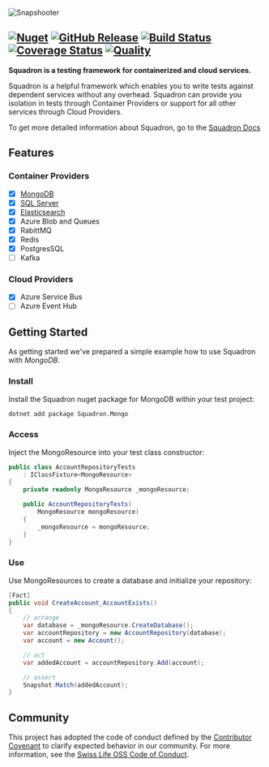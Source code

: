 ![Snapshooter](https://raw.github.com/swissLife-oss/squadron-docs/master/website/static/img/logo_sl_squadron_banner.png)

## [![Nuget](https://img.shields.io/nuget/v/Squadron.Core.svg?style=flat)](https://www.nuget.org/packages/Squadron.Core) [![GitHub Release](https://img.shields.io/github/release/SwissLife-OSS/Squadron.svg?style=flat)](https://github.com/SwissLife-OSS/Squadron/releases/latest) [![Build Status](https://dev.azure.com/swisslife-oss/swisslife-oss/_apis/build/status/Squadron.Release?branchName=master)](https://dev.azure.com/swisslife-oss/swisslife-oss/_build/latest?definitionId=11&branchName=master) [![Coverage Status](https://sonarcloud.io/api/project_badges/measure?project=SwissLife-OSS_Squadron&metric=coverage)](https://sonarcloud.io/dashboard?id=SwissLife-OSS_Squadron) [![Quality](https://sonarcloud.io/api/project_badges/measure?project=SwissLife-OSS_Squadron&metric=alert_status)](https://sonarcloud.io/dashboard?id=SwissLife-OSS_Squadron)

**Squadron is a testing framework for containerized and cloud services.**

Squadron is a helpful framework which enables you to write tests against dependent services without any overhead. Squadron can provide you isolation in tests through Container Providers or support for all other services through Cloud Providers.

To get more detailed information about Squadron, go to the [Squadron Docs](https://swisslife-oss.github.io/squadron/)

## Features

### Container Providers

- [x] [MongoDB](https://swisslife-oss.github.io/squadron/docs/mongodb-getstarted)
- [x] [SQL Server](https://swisslife-oss.github.io/squadron/docs/sqlserver-getstarted)
- [x] [Elasticsearch](https://swisslife-oss.github.io/squadron/docs/elasticsearch-getstarted)
- [x] Azure Blob and Queues
- [x] RabittMQ
- [x] Redis
- [x] PostgresSQL
- [ ] Kafka

### Cloud Providers
- [x] Azure Service Bus
- [ ] Azure Event Hub

## Getting Started

As getting started we've prepared a simple example how to use Squadron with *MongoDB*.

### Install
Install the Squadron nuget package for MongoDB within your test project:

```bash
dotnet add package Squadron.Mongo
```

### Access
Inject the MongoResource into your test class constructor:

```csharp
public class AccountRepositoryTests
    : IClassFixture<MongoResource>
{
    private readonly MongoResource _mongoResource;

    public AccountRepositoryTests(
        MongoResource mongoResource)
    {
        _mongoResource = mongoResource;
    }
}
```

### Use
Use MongoResources to create a database and initialize your repository:

```csharp
[Fact]
public void CreateAccount_AccountExists()
{
    // arrange
    var database = _mongoResource.CreateDatabase();
    var accountRepository = new AccountRepository(database);
    var account = new Account();

    // act
    var addedAccount = accountRepository.Add(account);

    // assert
    Snapshot.Match(addedAccount);
}
```

## Community

This project has adopted the code of conduct defined by the [Contributor Covenant](https://contributor-covenant.org/)
to clarify expected behavior in our community. For more information, see the [Swiss Life OSS Code of Conduct](https://swisslife-oss.github.io/coc).
